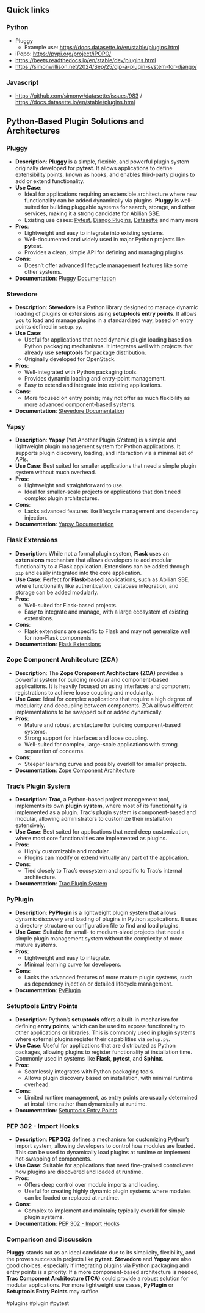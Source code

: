 ## Quick links

### Python

- Pluggy
	- Example use: https://docs.datasette.io/en/stable/plugins.html
- iPopo: https://pypi.org/project/iPOPO/
- https://beets.readthedocs.io/en/stable/dev/plugins.html
- https://simonwillison.net/2024/Sep/25/djp-a-plugin-system-for-django/

### Javascript

- https://github.com/simonw/datasette/issues/983 / https://docs.datasette.io/en/stable/plugins.html


## Python-Based Plugin Solutions and Architectures

### Pluggy

   - **Description**: **Pluggy** is a simple, flexible, and powerful plugin system originally developed for **pytest**. It allows applications to define extensibility points, known as hooks, and enables third-party plugins to add or extend functionality.
   - **Use Case**: 
       - Ideal for applications requiring an extensible architecture where new functionality can be added dynamically via plugins. **Pluggy** is well-suited for building pluggable systems for search, storage, and other services, making it a strong candidate for Abilian SBE. 
       - Existing use cases: [Pytest](https://docs.pytest.org/en/latest/how-to/writing_plugins.html#writing-plugins), [Django Plugins](https://djp.readthedocs.io/en/latest/), [Datasette](https://docs.datasette.io/en/stable/plugins.html) and many more
   - **Pros**:
     - Lightweight and easy to integrate into existing systems.
     - Well-documented and widely used in major Python projects like **pytest**.
     - Provides a clean, simple API for defining and managing plugins.
   - **Cons**:
     - Doesn’t offer advanced lifecycle management features like some other systems.
   - **Documentation**: [Pluggy Documentation](https://pluggy.readthedocs.io/)

### Stevedore

   - **Description**: **Stevedore** is a Python library designed to manage dynamic loading of plugins or extensions using **setuptools entry points**. It allows you to load and manage plugins in a standardized way, based on entry points defined in `setup.py`.
   - **Use Case**: 
       - Useful for applications that need dynamic plugin loading based on Python packaging mechanisms. It integrates well with projects that already use **setuptools** for package distribution.
       - Originally developed for OpenStack.
   - **Pros**:
     - Well-integrated with Python packaging tools.
     - Provides dynamic loading and entry-point management.
     - Easy to extend and integrate into existing applications.
   - **Cons**:
     - More focused on entry points; may not offer as much flexibility as more advanced component-based systems.
   - **Documentation**: [Stevedore Documentation](https://docs.openstack.org/stevedore/latest/)

### Yapsy

   - **Description**: **Yapsy** (Yet Another Plugin SYstem) is a simple and lightweight plugin management system for Python applications. It supports plugin discovery, loading, and interaction via a minimal set of APIs.
   - **Use Case**: Best suited for smaller applications that need a simple plugin system without much overhead.
   - **Pros**:
     - Lightweight and straightforward to use.
     - Ideal for smaller-scale projects or applications that don’t need complex plugin architectures.
   - **Cons**:
     - Lacks advanced features like lifecycle management and dependency injection.
   - **Documentation**: [Yapsy Documentation](https://yapsy.readthedocs.io/)

### Flask Extensions

   - **Description**: While not a formal plugin system, **Flask** uses an **extensions** mechanism that allows developers to add modular functionality to a Flask application. Extensions can be added through `pip` and easily integrated into the core application.
   - **Use Case**: Perfect for **Flask-based** applications, such as Abilian SBE, where functionality like authentication, database integration, and storage can be added modularly.
   - **Pros**:
     - Well-suited for Flask-based projects.
     - Easy to integrate and manage, with a large ecosystem of existing extensions.
   - **Cons**:
     - Flask extensions are specific to Flask and may not generalize well for non-Flask components.
   - **Documentation**: [Flask Extensions](https://flask.palletsprojects.com/en/2.0.x/extensions/)

### Zope Component Architecture (ZCA)

   - **Description**: The **Zope Component Architecture (ZCA)** provides a powerful system for building modular and component-based applications. It is heavily focused on using interfaces and component registrations to achieve loose coupling and modularity.
   - **Use Case**: Ideal for complex applications that require a high degree of modularity and decoupling between components. ZCA allows different implementations to be swapped out or added dynamically.
   - **Pros**:
     - Mature and robust architecture for building component-based systems.
     - Strong support for interfaces and loose coupling.
     - Well-suited for complex, large-scale applications with strong separation of concerns.
   - **Cons**:
     - Steeper learning curve and possibly overkill for smaller projects.
   - **Documentation**: [Zope Component Architecture](https://zope.readthedocs.io/en/latest/)

### Trac’s Plugin System

   - **Description**: **Trac**, a Python-based project management tool, implements its own **plugin system**, where most of its functionality is implemented as a plugin. Trac’s plugin system is component-based and modular, allowing administrators to customize their installation extensively.
   - **Use Case**: Best suited for applications that need deep customization, where most core functionalities are implemented as plugins.
   - **Pros**:
     - Highly customizable and modular.
     - Plugins can modify or extend virtually any part of the application.
   - **Cons**:
     - Tied closely to Trac’s ecosystem and specific to Trac’s internal architecture.
   - **Documentation**: [Trac Plugin System](https://trac.edgewall.org/wiki/TracPlugins)

### PyPlugin

   - **Description**: **PyPlugin** is a lightweight plugin system that allows dynamic discovery and loading of plugins in Python applications. It uses a directory structure or configuration file to find and load plugins.
   - **Use Case**: Suitable for small- to medium-sized projects that need a simple plugin management system without the complexity of more mature systems.
   - **Pros**:
     - Lightweight and easy to integrate.
     - Minimal learning curve for developers.
   - **Cons**:
     - Lacks the advanced features of more mature plugin systems, such as dependency injection or detailed lifecycle management.
   - **Documentation**: [PyPlugin](https://pypi.org/project/PyPlugin/)

### Setuptools Entry Points

   - **Description**: Python’s **setuptools** offers a built-in mechanism for defining **entry points**, which can be used to expose functionality to other applications or libraries. This is commonly used in plugin systems where external plugins register their capabilities via `setup.py`.
   - **Use Case**: Useful for applications that are distributed as Python packages, allowing plugins to register functionality at installation time. Commonly used in systems like **Flask**, **pytest**, and **Sphinx**.
   - **Pros**:
     - Seamlessly integrates with Python packaging tools.
     - Allows plugin discovery based on installation, with minimal runtime overhead.
   - **Cons**:
     - Limited runtime management, as entry points are usually determined at install time rather than dynamically at runtime.
   - **Documentation**: [Setuptools Entry Points](https://setuptools.pypa.io/en/latest/userguide/entry_point.html)

### PEP 302 - Import Hooks

   - **Description**: **PEP 302** defines a mechanism for customizing Python’s import system, allowing developers to control how modules are loaded. This can be used to dynamically load plugins at runtime or implement hot-swapping of components.
   - **Use Case**: Suitable for applications that need fine-grained control over how plugins are discovered and loaded at runtime.
   - **Pros**:
     - Offers deep control over module imports and loading.
     - Useful for creating highly dynamic plugin systems where modules can be loaded or replaced at runtime.
   - **Cons**:
     - Complex to implement and maintain; typically overkill for simple plugin systems.
   - **Documentation**: [PEP 302 - Import Hooks](https://peps.python.org/pep-0302/)


### Comparison and Discussion

**Pluggy** stands out as an ideal candidate due to its simplicity, flexibility, and the proven success in projects like **pytest**. **Stevedore** and **Yapsy** are also good choices, especially if integrating plugins via Python packaging and entry points is a priority. If a more component-based architecture is needed, **Trac Component Architecture (TCA)** could provide a robust solution for modular applications. For more lightweight use cases, **PyPlugin** or **Setuptools Entry Points** may suffice.

<!-- Keywords -->
#plugins #plugin #pytest
<!-- /Keywords -->
